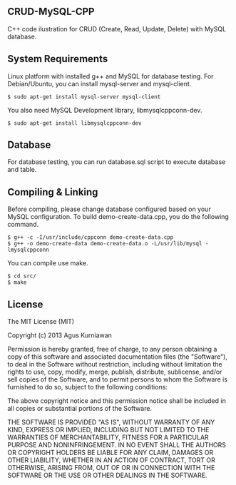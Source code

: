 ## CRUD-MySQL-CPP
C++ code ilustration for CRUD (Create, Read, Update, Delete) with MySQL database.


## System Requirements

Linux platform with installed g++ and MySQL for database testing. For Debian/Ubuntu, you can install mysql-server and mysql-client.

	$ sudo apt-get install mysql-server mysql-client

You also need MySQL Development library, libmysqlcppconn-dev.

	$ sudo apt-get install libmysqlcppconn-dev

## Database

For database testing, you can run database.sql script to execute database and table.

## Compiling & Linking

Before compiling, please change database configured based on your MySQL configuration. To build demo-create-data.cpp, you do the following command. 

	$ g++ -c -I/usr/include/cppconn demo-create-data.cpp 
	$ g++ -o demo-create-data demo-create-data.o -L/usr/lib/mysql -lmysqlcppconn


You can compile use make.

    $ cd src/
    $ make
  



## License

The MIT License (MIT)

Copyright (c) 2013 Agus Kurniawan

Permission is hereby granted, free of charge, to any person obtaining a copy of
this software and associated documentation files (the "Software"), to deal in
the Software without restriction, including without limitation the rights to
use, copy, modify, merge, publish, distribute, sublicense, and/or sell copies of
the Software, and to permit persons to whom the Software is furnished to do so,
subject to the following conditions:

The above copyright notice and this permission notice shall be included in all
copies or substantial portions of the Software.

THE SOFTWARE IS PROVIDED "AS IS", WITHOUT WARRANTY OF ANY KIND, EXPRESS OR
IMPLIED, INCLUDING BUT NOT LIMITED TO THE WARRANTIES OF MERCHANTABILITY, FITNESS
FOR A PARTICULAR PURPOSE AND NONINFRINGEMENT. IN NO EVENT SHALL THE AUTHORS OR
COPYRIGHT HOLDERS BE LIABLE FOR ANY CLAIM, DAMAGES OR OTHER LIABILITY, WHETHER
IN AN ACTION OF CONTRACT, TORT OR OTHERWISE, ARISING FROM, OUT OF OR IN
CONNECTION WITH THE SOFTWARE OR THE USE OR OTHER DEALINGS IN THE SOFTWARE.

